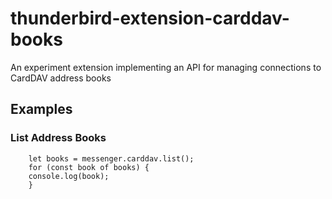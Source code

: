 # thunderbird-extension-carddav-books

An experiment extension implementing an API for managing connections to CardDAV address books

## Examples

### List Address Books
```
    let books = messenger.carddav.list();
    for (const book of books) {
	console.log(book);
    }
```

